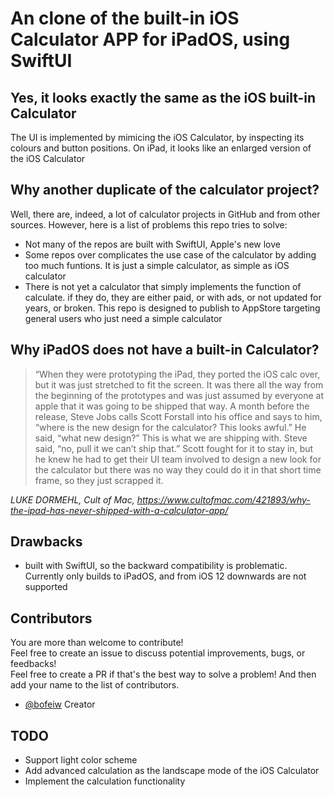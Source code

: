 #  An clone of the built-in iOS Calculator APP for iPadOS, using SwiftUI

## Yes, it looks exactly the same as the iOS built-in Calculator

The  UI is implemented by mimicing the iOS Calculator, by inspecting its colours and button positions. On iPad, it looks like an enlarged version of the iOS Calculator

## Why another duplicate of the calculator project?

Well, there are, indeed, a lot of calculator projects in GitHub and from other sources. However, here is a list of problems this repo tries to solve:

- Not many of the repos are built with SwiftUI, Apple's new love
- Some repos over complicates the use case of the calculator by adding too much funtions. It is just a simple calculator, as simple as iOS calculator
- There is not yet a calculator that simply implements the function of calculate. if they do, they are either paid, or with ads, or not updated for years, or broken. This repo is designed to publish to AppStore targeting general users who just need a simple calculator

## Why iPadOS does not have a built-in Calculator?

> “When they were prototyping the iPad, they ported the iOS calc over, but it was just stretched to fit the screen. It was there all the way from the beginning of the prototypes and was just assumed by everyone at apple that it was going to be shipped that way.
> A month before the release, Steve Jobs calls Scott Forstall into his office and says to him, “where is the new design for the calculator? This looks awful.” He said, “what new design?” This is what we are shipping with. Steve said, “no, pull it we can’t ship that.” Scott fought for it to stay in, but he knew he had to get their UI team involved to design a new look for the calculator but there was no way they could do it in that short time frame, so they just scrapped it.

*LUKE DORMEHL, Cult of Mac, https://www.cultofmac.com/421893/why-the-ipad-has-never-shipped-with-a-calculator-app/*


## Drawbacks

- built with SwiftUI, so the backward compatibility is problematic. Currently only builds to iPadOS, and from iOS 12 downwards are not supported

## Contributors

You are more than welcome to contribute!  
Feel free to create an issue to discuss potential improvements, bugs, or feedbacks!  
Feel free to create a PR if that's the best way to solve a problem! And then add your name to the list of contributors.  

- [@bofeiw](http://github.com/bofeiw) Creator

## TODO

- Support light color scheme
- Add advanced calculation as the landscape mode of the iOS Calculator
- Implement the calculation functionality

